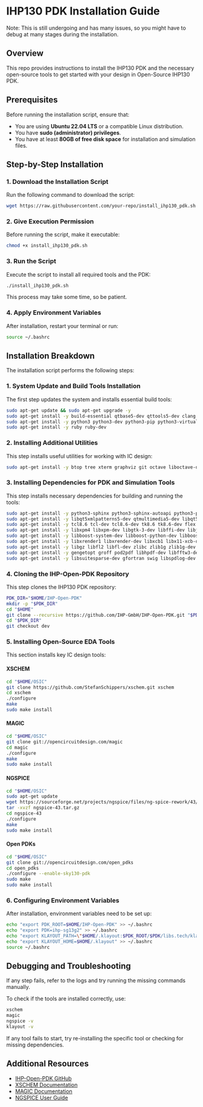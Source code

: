 # IHP130 PDK Installation Guide
Note: This is still undergoing and has many issues, so you might have to debug at many stages during the installation.

## Overview
This repo provides instructions to install the IHP130 PDK and the necessary open-source tools to get started with your design in Open-Source IHP130 PDK.

## Prerequisites
Before running the installation script, ensure that:
- You are using **Ubuntu 22.04 LTS** or a compatible Linux distribution.
- You have **sudo (administrator) privileges**.
- You have at least **80GB of free disk space** for installation and simulation files.

## Step-by-Step Installation

### 1. Download the Installation Script
Run the following command to download the script:
```bash
wget https://raw.githubusercontent.com/your-repo/install_ihp130_pdk.sh
```

### 2. Give Execution Permission
Before running the script, make it executable:
```bash
chmod +x install_ihp130_pdk.sh
```

### 3. Run the Script
Execute the script to install all required tools and the PDK:
```bash
./install_ihp130_pdk.sh
```
This process may take some time, so be patient.

### 4. Apply Environment Variables
After installation, restart your terminal or run:
```bash
source ~/.bashrc
```

## Installation Breakdown
The installation script performs the following steps:

### **1. System Update and Build Tools Installation**
The first step updates the system and installs essential build tools:
```bash
sudo apt-get update && sudo apt-get upgrade -y
sudo apt-get install -y build-essential qtbase5-dev qttools5-dev clang cmake libtool autoconf
sudo apt-get install -y python3 python3-dev python3-pip python3-virtualenv python3-venv
sudo apt-get install -y ruby ruby-dev
```

### **2. Installing Additional Utilities**
This step installs useful utilities for working with IC design:
```bash
sudo apt-get install -y btop tree xterm graphviz git octave liboctave-dev
```

### **3. Installing Dependencies for PDK and Simulation Tools**
This step installs necessary dependencies for building and running the tools:
```bash
sudo apt-get install -y python3-sphinx python3-sphinx-autoapi python3-pandas python3-tk python3-pytest
sudo apt-get install -y libqt5xmlpatterns5-dev qtmultimedia5-dev libqt5multimediawidgets5 libqt5svg5-dev libqt5opengl5
sudo apt-get install -y tcl8.6 tcl-dev tcl8.6-dev tk8.6 tk8.6-dev flex clang gawk xdot pkg-config bison curl help2man perl time
sudo apt-get install -y libxpm4 libxpm-dev libgtk-3-dev libffi-dev libjpeg-dev libfl-dev libfl2 libreadline-dev gettext
sudo apt-get install -y libboost-system-dev libboost-python-dev libboost-filesystem-dev zlib1g-dev libx11-6 libx11-dev
sudo apt-get install -y libxrender1 libxrender-dev libxcb1 libx11-xcb-dev libcairo2 libcairo2-dev libxaw7-dev
sudo apt-get install -y libgz libfl2 libfl-dev zlibc zlib1g zlib1g-dev libz-dev libgit2-dev libgoogle-perftools-dev
sudo apt-get install -y gengetopt groff pod2pdf libhpdf-dev libfftw3-dev libxml-libxml-perl libgd-perl
sudo apt-get install -y libsuitesparse-dev gfortran swig libspdlog-dev libeigen3-dev liblemon-dev
```

### **4. Cloning the IHP-Open-PDK Repository**
This step clones the IHP130 PDK repository:
```bash
PDK_DIR="$HOME/IHP-Open-PDK"
mkdir -p "$PDK_DIR"
cd "$HOME"
git clone --recursive https://github.com/IHP-GmbH/IHP-Open-PDK.git "$PDK_DIR"
cd "$PDK_DIR"
git checkout dev
```

### **5. Installing Open-Source EDA Tools**
This section installs key IC design tools:
#### **XSCHEM**
```bash
cd "$HOME/OSIC"
git clone https://github.com/StefanSchippers/xschem.git xschem
cd xschem
./configure
make
sudo make install
```

#### **MAGIC**
```bash
cd "$HOME/OSIC"
git clone git://opencircuitdesign.com/magic
cd magic
./configure
make
sudo make install
```

#### **NGSPICE**
```bash
cd "$HOME/OSIC"
sudo apt-get update
wget https://sourceforge.net/projects/ngspice/files/ng-spice-rework/43/ngspice-43.tar.gz/download -O ngspice-43.tar.gz
tar -xvzf ngspice-43.tar.gz
cd ngspice-43
./configure
make
sudo make install
```

#### **Open PDKs**
```bash
cd "$HOME/OSIC"
git clone git://opencircuitdesign.com/open_pdks
cd open_pdks
./configure --enable-sky130-pdk
sudo make
sudo make install
```

### **6. Configuring Environment Variables**
After installation, environment variables need to be set up:
```bash
echo "export PDK_ROOT=$HOME/IHP-Open-PDK" >> ~/.bashrc
echo "export PDK=ihp-sg13g2" >> ~/.bashrc
echo "export KLAYOUT_PATH=\"$HOME/.klayout:$PDK_ROOT/$PDK/libs.tech/klayout\"" >> ~/.bashrc
echo "export KLAYOUT_HOME=$HOME/.klayout" >> ~/.bashrc
source ~/.bashrc
```

## Debugging and Troubleshooting
If any step fails, refer to the logs and try running the missing commands manually.

To check if the tools are installed correctly, use:
```bash
xschem
magic
ngspice -v
klayout -v
```
If any tool fails to start, try re-installing the specific tool or checking for missing dependencies.

## Additional Resources
- [IHP-Open-PDK GitHub](https://github.com/IHP-GmbH/IHP-Open-PDK)
- [XSCHEM Documentation](https://xschem.sourceforge.io/stefan/index.html)
- [MAGIC Documentation](http://opencircuitdesign.com/magic/)
- [NGSPICE User Guide](http://ngspice.sourceforge.net/)



